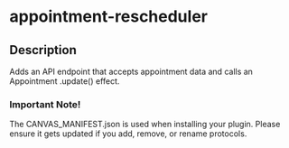 appointment-rescheduler
=======================

## Description

Adds an API endpoint that accepts appointment data and calls an Appointment .update() effect.

### Important Note!

The CANVAS_MANIFEST.json is used when installing your plugin. Please ensure it
gets updated if you add, remove, or rename protocols.
